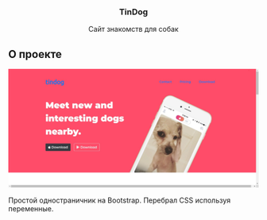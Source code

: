   <h3 align="center">TinDog</h3>

  <p align="center">
    Сайт знакомств для собак
    <br />
</p>

<!-- ABOUT THE PROJECT -->
## О проекте
![Alt text](/images/TinDog.png?raw=true "Optional Title")
<p>
Простой одностраничник на Bootstrap. Перебрал CSS используя переменные.
</p>
